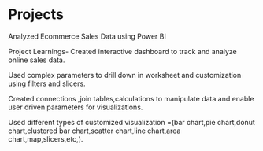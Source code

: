 # Projects

Analyzed Ecommerce Sales Data using Power BI

Project Learnings-
Created interactive dashboard to track and analyze online sales data.

Used complex parameters to drill down in worksheet and customization using filters and slicers.

Created connections ,join tables,calculations to manipulate data and enable user driven parameters for visualizations.

Used different types of customized visualization =(bar chart,pie chart,donut chart,clustered bar chart,scatter chart,line chart,area chart,map,slicers,etc,).
